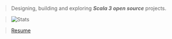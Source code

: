 >Designing, building and exploring ***Scala 3 open source*** projects.
 
>![Stats](https://github-readme-stats.vercel.app/api?username=objektwerks&show_icons=true&hide_border=true)
<!--- 
>![Stats](https://github-readme-stats.vercel.app/api/top-langs?username=objektwerks&hide=css,html,javascript)
--->

<!--- 
>Top annual commits:  ***16,661***

>Top monthly commits: ***1,793***
--->
 
>[Resume](https://github.com/objektwerks/resume)

<!--- https://github.com/anuraghazra/github-readme-stats --->
